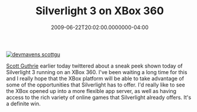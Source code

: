 ﻿---
title: Silverlight 3 on XBox 360
date: "2009-06-22T20:02:00.0000000-04:00"
description: Scott Guthrie earlier today twittered about a sneak peek shown
featuredImage: img/silverlight-3-on-xbox-360-featured.png
---

[![devmavens scottgu](/img/devmavens_scottgu.png)](http://devmavens.com/ScottGuthrie)

[Scott Guthrie](http://devmavens.com/scottguthrie) earlier today twittered about a sneak peek shown today of Silverlight 3 running on an XBox 360. I've been waiting a long time for this and I really hope that the XBox platform will be able to take advantage of some of the opportunities that Silverlight has to offer. I'd really like to see the XBox opened up into a more flexible app server, as well as having access to the rich variety of online games that Silverlight already offers. It's a definite win.

